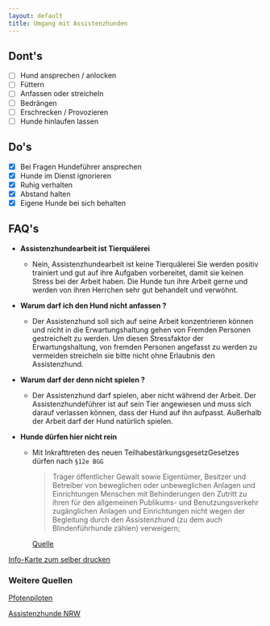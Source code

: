 ```yaml
---
layout: default
title: Umgang mit Assistenzhunden
---
```

## Dont's

* [ ] Hund ansprechen / anlocken
* [ ] Füttern
* [ ] Anfassen oder streicheln
* [ ] Bedrängen
* [ ] Erschrecken / Provozieren
* [ ] Hunde hinlaufen lassen

## Do's

* [X] Bei Fragen Hundeführer ansprechen
* [X] Hunde im Dienst ignorieren
* [X] Ruhig verhalten
* [X] Abstand halten
* [X] Eigene Hunde bei sich behalten

## FAQ's

* **Assistenzhundearbeit ist Tierquälerei**

  * Nein, Assistenzhundearbeit ist keine Tierquälerei
    Sie werden positiv trainiert und gut auf ihre Aufgaben vorbereitet, damit sie keinen Stress bei der Arbeit haben.
    Die Hunde tun ihre Arbeit gerne und werden von ihren Herrchen sehr gut behandelt und verwöhnt.
* **Warum darf ich den Hund nicht anfassen ?**

  * Der Assistenzhund soll sich auf seine Arbeit konzentrieren können und nicht in die Erwartungshaltung gehen von Fremden Personen gestreichelt zu werden. Um diesen Stressfaktor der Erwartungshaltung, von fremden Personen angefasst zu werden zu vermeiden streicheln sie bitte nicht ohne Erlaubnis den Assistenzhund.
* **Warum darf der denn nicht spielen ?**

  * Der Assistenzhund darf spielen, aber nicht während der Arbeit. Der Assistenzhundeführer ist auf sein Tier angewiesen und muss sich darauf verlassen können, dass der Hund auf ihn aufpasst.
    Außerhalb der Arbeit darf der Hund natürlich spielen.
* **Hunde dürfen hier nicht rein**

  * Mit Inkrafttreten des neuen TeilhabestärkungsgesetzGesetzes dürfen nach `§12e BGG`

    > Träger öffentlicher Gewalt sowie Eigentümer, Besitzer und Betreiber von beweglichen oder unbeweglichen Anlagen und Einrichtungen Menschen mit Behinderungen den Zutritt zu ihren für den allgemeinen Publikums- und Benutzungsverkehr zugänglichen Anlagen und Einrichtungen nicht wegen der Begleitung durch den Assistenzhund (zu dem auch Blindenführhunde zählen) verweigern;
    >

    [Quelle](https://www.bmas.de/DE/Soziales/Teilhabe-und-Inklusion/Politik-fuer-Menschen-mit-Behinderungen/Fragen-und-Antworten-Assistenzhunde/faq-assistenzhunde.html)

[Info-Karte zum selber drucken](https://www.canva.com/design/DAEm-lCv7zo/WNt4UWirpg0qfGkXMSTEKw/view?utm_content=DAEm-lCv7zo&utm_campaign=designshare&utm_medium=link&utm_source=sharebuttonhttps:/)

### Weitere Quellen

[Pfotenpiloten](https://www.pfotenpiloten.org/)

[Assistenzhunde NRW](https://www.assistenzhunde.nrw/)
